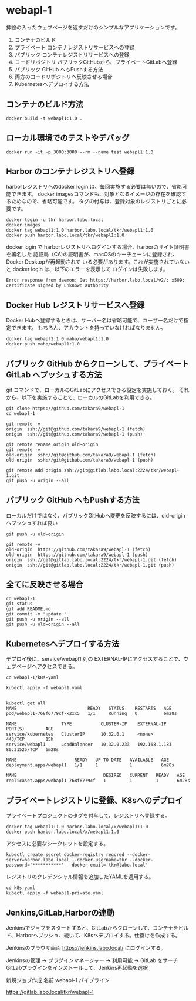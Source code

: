 # webapl-1

挿絵の入ったウェブページを返すだけのシンプルなアプリケーションです。

1. コンテナのビルド
1. プライベート コンテナレジストリサービスへの登録
1. パブリック コンテナレジストリサービスへの登録
1. コードリポジトリ パブリックGitHubから、プライベートGitLabへ登録
1. パブリック GitHub へもPushする方法
1. 両方のコードリポジトリへ反映させる場合
1. Kubernetesへデプロイする方法

## コンテナのビルド方法

~~~
docker build -t webapl1:1.0 .
~~~

## ローカル環境でのテストやデバッグ

~~~
docker run -it -p 3000:3000 --rm --name test webapl1:1.0
~~~


## Harbor のコンテナレジストリへ登録

harborレジストリへのdocker login は、毎回実施する必要は無いので、省略可能できます。
docker imagesコマンドも、対象となるイメージの存在を確認するためなので、省略可能です。
タグの付与は、登録対象のレジストリごとに必要です。

~~~
docker login -u tkr harbor.labo.local
docker images
docker tag webapl1:1.0 harbor.labo.local/tkr/webapl1:1.0
docker push harbor.labo.local/tkr/webapl1:1.0
~~~

docker login で harborレジストリへログインする場合、harborのサイト証明書を署名した
認証局（CA)の証明書が、macOSのキーチェーンに登録され、Docker Desktopが再起動されて
いる必要があります。これが実施されていないと docker login は、以下のエラーを表示して
ログインは失敗します。

~~~
Error response from daemon: Get https://harbor.labo.local/v2/: x509: certificate signed by unknown authority
~~~





## Docker Hub レジストリサービスへ登録

Docker Hubへ登録するときは、サーバー名は省略可能で、ユーザー名だけで指定できます。
もちろん、アカウントを持っていなければなりません。

~~~
docker tag webapl1:1.0 maho/webapl1:1.0
docker push maho/webapl1:1.0
~~~




## パブリック GitHub からクローンして、プライベート GitLab へプッシュする方法

git コマンドで、ローカルのGitLabにアクセスできる設定を実施しておく。
それから、以下を実施することで、ローカルのGitLabを利用できる。

~~~
git clone https://github.com/takara9/webapl-1
cd webapl-1

git remote -v
origin	ssh://git@github.com/takara9/webapl-1 (fetch)
origin	ssh://git@github.com/takara9/webapl-1 (push)

git remote rename origin old-origin
git remote -v
old-origin	ssh://git@github.com/takara9/webapl-1 (fetch)
old-origin	ssh://git@github.com/takara9/webapl-1 (push)

git remote add origin ssh://git@gitlab.labo.local:2224/tkr/webapl-1.git
git push -u origin --all
~~~


## パブリック GitHub へもPushする方法

ローカルだけではなく、パブリックGitHubへ変更を反映するには、old-origin へプッシュすれば良い

~~~
git push -u old-origin

git remote -v
old-origin	https://github.com/takara9/webapl-1 (fetch)
old-origin	https://github.com/takara9/webapl-1 (push)
origin	ssh://git@gitlab.labo.local:2224/tkr/webapl-1.git (fetch)
origin	ssh://git@gitlab.labo.local:2224/tkr/webapl-1.git (push)
~~~


## 全てに反映させる場合

~~~
cd webapl-1
git status
git add README.md 
git commit -m "update "
git push -u origin --all
git push -u old-origin --all
~~~


## Kubernetesへデプロイする方法

デプロイ後に、service/webapl1 列の EXTERNAL-IPにアクセスすることで、ウェブページへアクセスできる。



~~~
cd webapl-1/k8s-yaml

kubectl apply -f webapl1.yaml


kubectl get all
NAME                           READY   STATUS    RESTARTS   AGE
pod/webapl1-768f6779cf-x2xx5   1/1     Running   0          6m28s

NAME                 TYPE           CLUSTER-IP    EXTERNAL-IP     PORT(S)        AGE
service/kubernetes   ClusterIP      10.32.0.1     <none>          443/TCP        15h
service/webapl1      LoadBalancer   10.32.0.233   192.168.1.183   80:31525/TCP   6m28s

NAME                      READY   UP-TO-DATE   AVAILABLE   AGE
deployment.apps/webapl1   1/1     1            1           6m28s

NAME                                 DESIRED   CURRENT   READY   AGE
replicaset.apps/webapl1-768f6779cf   1         1         1       6m28s
~~~



## プライベートレジストリに登録、K8sへのデプロイ

プライベートプロジェクトのタグを付与して、レジストリへ登録する。

~~~
docker tag webapl1:1.0 harbor.labo.local/x/webapl1:1.0
docker push harbor.labo.local/x/webapl1:1.0
~~~

アクセスに必要なシークレットを設定する。

~~~
kubectl create secret docker-registry regcred --docker-server=harbor.labo.local --docker-username=tkr --docker-password='***********' --docker-email='tkr@labo.local'
~~~

レジストリのクレデンシャル情報を追加したYAMLを適用する。

~~~
cd k8s-yaml
kubectl apply -f webapl1-private.yaml
~~~

## Jenkins,GitLab,Harborの連動

Jenkinsでジョブをスタートすると、GitLabからクローンして、コンテナをビルド、Harborへプッシュ、続いて、K8sへデプロイする。仕掛けを作成する。

Jenkinsのブラウザ画面 https://jenkins.labo.local/ にログインする。


Jenkinsの管理 -> プラグインマネージャー -> 利用可能 -> GitLab をサーチ
GitLabプラグインをインストールして、Jenkins再起動を選択


新規ジョブ作成
名前 webapl-1
パイプライン

https://gitlab.labo.local/tkr/webapl-1



